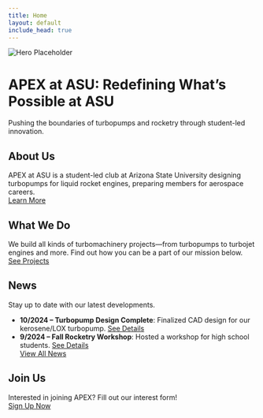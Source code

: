 ```yaml
---
title: Home
layout: default
include_head: true
---
```


![Hero Placeholder](https://media.giphy.com/media/26ufnwz3wDUli7GU0/giphy.gif)

# APEX at ASU: Redefining What’s Possible at ASU
Pushing the boundaries of turbopumps and rocketry through student-led innovation.

## About Us
APEX at ASU is a student-led club at Arizona State University designing turbopumps for liquid rocket engines, preparing members for aerospace careers.  
[Learn More](/about)

## What We Do
We build all kinds of turbomachinery projects—from turbopumps to turbojet engines and more. Find out how you can be a part of our mission below.  
[See Projects](/projects)

## News
Stay up to date with our latest developments.  
- **10/2024 – Turbopump Design Complete**: Finalized CAD design for our kerosene/LOX turbopump. [See Details](/news/2024-10-turbopump-design-complete)  
- **9/2024 – Fall Rocketry Workshop**: Hosted a workshop for high school students. [See Details](/news/2024-09-fall-rocketry-workshop)  
[View All News](/news)

## Join Us
Interested in joining APEX? Fill out our interest form!  
[Sign Up Now](https://docs.google.com/forms/d/e/1FAIpQLSetCSo3qPH0vZY5SkkZkFrHTlZe1MrBMkFabVqSG0ugdA98mA/viewform?usp=sharing)
